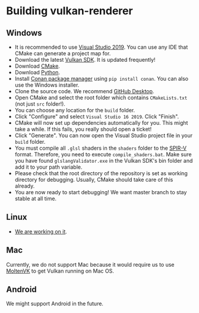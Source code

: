 # Building vulkan-renderer

## Windows

* It is recommended to use [Visual Studio 2019](https://visualstudio.microsoft.com/). You can use any IDE that CMake can generate a project map for.
* Download the latest [Vulkan SDK](https://www.lunarg.com/vulkan-sdk/). It is updated frequently!
* Download [CMake](https://cmake.org/).
* Download [Python](https://www.python.org/).
* Install [Conan package manager](https://conan.io/) using `pip install conan`. You can also use the Windows installer.
* Clone the source code. We recommend [GitHub Desktop](https://desktop.github.com/).
* Open CMake and select the root folder which contains `CMakeLists.txt` (not just `src` folder!).
* You can choose any location for the `build` folder.
* Click "Configure" and select `Visual Studio 16 2019`. Click "Finish".
* CMake will now set up dependencies automatically for you. This might take a while. If this fails, you really should open a ticket!
* Click "Generate". You can now open the Visual Studio project file in your `build` folder.
* You must compile all `.glsl` shaders in the `shaders` folder to the [SPIR-V](https://en.wikipedia.org/wiki/Standard_Portable_Intermediate_Representation) format. Therefore, you need to execute `compile_shaders.bat`. Make sure you have found  `glslangValidator.exe` in the Vulkan SDK's bin folder and add it to your path variable.
* Please check that the root directory of the repository is set as working directory for debugging. Usually, CMake should take care of this already.
* You are now ready to start debugging! We want master branch to stay stable at all time.

## Linux
* [We are working on it](https://github.com/inexorgame/vulkan-renderer/issues/19).

## Mac
Currently, we do not support Mac because it would require us to use [MoltenVK](https://github.com/KhronosGroup/MoltenVK) to get Vulkan running on Mac OS.

## Android
We might support Android in the future.
